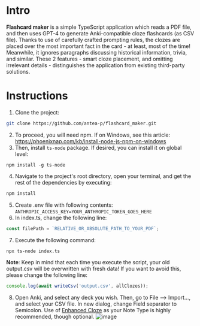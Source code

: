 # Intro 

**Flashcard maker** is a simple TypeScript application which reads a PDF file, and then uses GPT-4 to generate Anki-compatible cloze flashcards (as CSV file). Thanks to use of carefully crafted prompting rules, the clozes are placed over the most important fact in the card - at least, most of the time! Meanwhile, it ignores paragraphs discussing historical information, trivia, and similar. These 2 features - smart cloze placement, and omitting irrelevant details - distinguishes the application from existing third-party solutions.

# Instructions
1. Clone the project:
```bash
git clone https://github.com/antea-p/flashcard_maker.git
```
2. To proceed, you will need npm. If on Windows, see this article: https://phoenixnap.com/kb/install-node-js-npm-on-windows
3. Then, install `ts-node` package. If desired, you can install it on global level: 
```
npm install -g ts-node 
```
4. Navigate to the project's root directory, open your terminal, and get the rest of the dependencies by executing:
```bash
npm install
```
5. Create .env file with following contents:
`ANTHROPIC_ACCESS_KEY=YOUR_ANTHROPIC_TOKEN_GOES_HERE`
6. In index.ts, change the following line:
```typescript
const filePath = `RELATIVE_OR_ABSOLUTE_PATH_TO_YOUR_PDF`;
```
7. Execute the following command:
```bash
npx ts-node index.ts
```

**Note**: Keep in mind that each time you execute the script, your old output.csv will be overwritten with fresh data! If you want to avoid this, please change the following line:
```typescript
console.log(await writeCsv('output.csv', allClozes));
```
8. Open Anki, and select any deck you wish. Then, go to File --> Import..., and select your CSV file. In new dialog, change Field separator to Semicolon. Use of [Enhanced Cloze](https://ankiweb.net/shared/info/1990296174) as your Note Type is highly recommended, though optional.
![image](https://github.com/antea-p/flashcard_maker/assets/147252486/cff21118-36a9-4fbc-aae2-1334da85e8a1)
